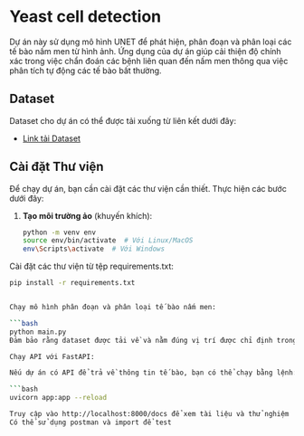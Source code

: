 # Yeast cell detection
Dự án này sử dụng mô hình UNET để phát hiện, phân đoạn và phân loại các tế bào nấm men từ hình ảnh. Ứng dụng của dự án giúp cải thiện độ chính xác trong việc chẩn đoán các bệnh liên quan đến nấm men thông qua việc phân tích tự động các tế bào bất thường.
## Dataset

Dataset cho dự án có thể được tải xuống từ liên kết dưới đây:

- [Link tải Dataset](https://drive.google.com/drive/folders/1XESHkHmGj8op8PaZ2ETmSZWLJJdJxhIk?usp=drive_link) 

## Cài đặt Thư viện

Để chạy dự án, bạn cần cài đặt các thư viện cần thiết. Thực hiện các bước dưới đây:

1. **Tạo môi trường ảo** (khuyến khích):

   ```bash
   python -m venv env
   source env/bin/activate  # Với Linux/MacOS
   env\Scripts\activate  # Với Windows
Cài đặt các thư viện từ tệp requirements.txt:
  ```bash
pip install -r requirements.txt  


Chạy mô hình phân đoạn và phân loại tế bào nấm men:

  ```bash
python main.py  
Đảm bảo rằng dataset được tải về và nằm đúng vị trí được chỉ định trong mã nguồn.  

Chạy API với FastAPI:

Nếu dự án có API để trả về thông tin tế bào, bạn có thể chạy bằng lệnh:

  ```bash
uvicorn app:app --reload  

Truy cập vào http://localhost:8000/docs để xem tài liệu và thử nghiệm  
Có thể sử dụng postman và import để test  
